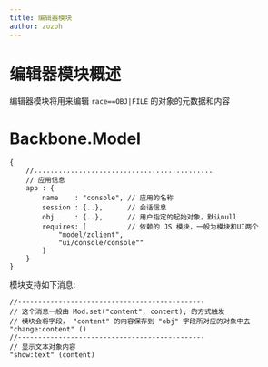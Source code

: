 ```yaml
---
title: 编辑器模块
author: zozoh
---
```


# 编辑器模块概述

编辑器模块将用来编辑 `race==OBJ|FILE` 的对象的元数据和内容

# Backbone.Model

    {
        //............................................
        // 应用信息
        app : {
            name    : "console", // 应用的名称
            session : {..},      // 会话信息
            obj     : {..},      // 用户指定的起始对象，默认null
            requires: [          // 依赖的 JS 模块，一般为模块和UI两个
                "model/zclient", 
                "ui/console/console""
            ]    
        }
    }

模块支持如下消息:

    //----------------------------------------------
    // 这个消息一般由 Mod.set("content", content); 的方式触发
    // 模块会将字段， "content" 的内容保存到 "obj" 字段所对应的对象中去
    "change:content" ()
    //----------------------------------------------
    // 显示文本对象内容
    "show:text" (content)







    





















